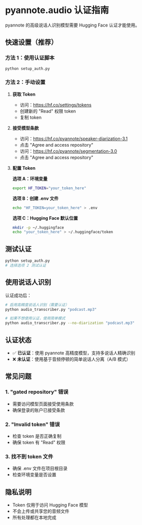 # pyannote.audio 认证指南

pyannote 的高级说话人识别模型需要 Hugging Face 认证才能使用。

## 快速设置（推荐）

### 方法 1：使用认证脚本
```bash
python setup_auth.py
```

### 方法 2：手动设置

1. **获取 Token**
   - 访问：https://hf.co/settings/tokens
   - 创建新的 "Read" 权限 token
   - 复制 token

2. **接受模型条款**
   - 访问：https://hf.co/pyannote/speaker-diarization-3.1
   - 点击 "Agree and access repository"
   - 访问：https://hf.co/pyannote/segmentation-3.0
   - 点击 "Agree and access repository"

3. **配置 Token**
   
   **选项 A：环境变量**
   ```bash
   export HF_TOKEN="your_token_here"
   ```
   
   **选项 B：创建 .env 文件**
   ```bash
   echo "HF_TOKEN=your_token_here" > .env
   ```
   
   **选项 C：Hugging Face 默认位置**
   ```bash
   mkdir -p ~/.huggingface
   echo "your_token_here" > ~/.huggingface/token
   ```

## 测试认证

```bash
python setup_auth.py
# 选择选项 2 测试认证
```

## 使用说话人识别

认证成功后：

```bash
# 启用高精度说话人识别（需要认证）
python audio_transcriber.py "podcast.mp3"

# 如果不想使用认证，使用简单模式
python audio_transcriber.py --no-diarization "podcast.mp3"
```

## 认证状态

- ✅ **已认证**：使用 pyannote 高精度模型，支持多说话人精确识别
- ❌ **未认证**：使用基于音频停顿的简单说话人分离（A/B 模式）

## 常见问题

### 1. "gated repository" 错误
- 需要访问模型页面接受使用条款
- 确保登录的账户已接受条款

### 2. "Invalid token" 错误
- 检查 token 是否正确复制
- 确保 token 有 "Read" 权限

### 3. 找不到 token 文件
- 确保 .env 文件在项目根目录
- 检查环境变量是否设置

## 隐私说明

- Token 仅用于访问 Hugging Face 模型
- 不会上传或共享您的音频文件
- 所有处理都在本地完成